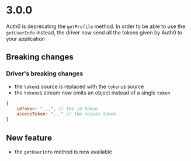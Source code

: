 # 3.0.0

Auth0 is deprecating the `getProfile` method. In order to be able to use the `getUserInfo` instead, the driver now send all the tokens given by Auth0 to your application

## Breaking changes

### Driver's breaking changes
- the `token$` source is replaced with the `tokens$` source
- the `tokens$` stream now emits an object instead of a single `token`

```javascript
{
    idToken: "...", // the id token
    accessToken: "..." // the access token
}
```

## New feature

- the `getUserInfo` method is now available

